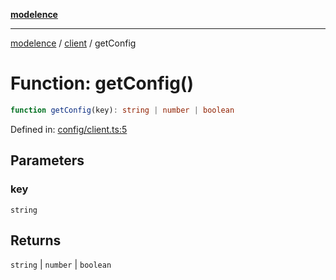 [**modelence**](/docs/api-reference/README.md)

***

[modelence](/docs/api-reference/README.md) / [client](/docs/api-reference/client/README.md) / getConfig

# Function: getConfig()

```ts
function getConfig(key): string | number | boolean
```

Defined in: [config/client.ts:5](https://github.com/modelence/modelence/blob/main/config/client.ts#L5)

## Parameters

### key

`string`

## Returns

`string` \| `number` \| `boolean`
